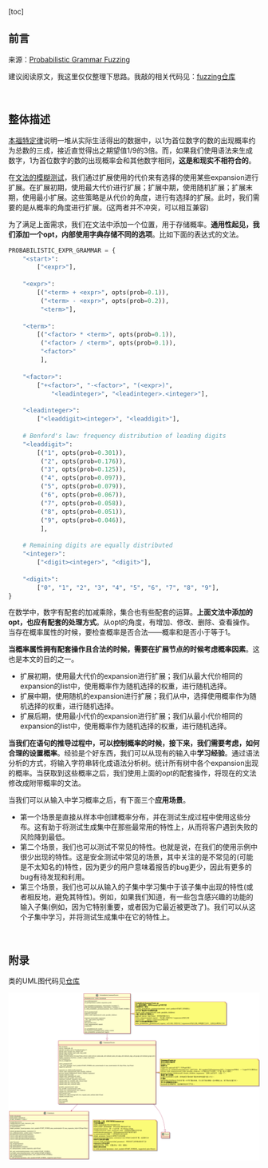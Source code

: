[toc]

## 前言

来源：[Probabilistic Grammar Fuzzing](https://www.fuzzingbook.org/html/ProbabilisticGrammarFuzzer.html)

建议阅读原文，我这里仅仅整理下思路。我敲的相关代码见：[fuzzing仓库](https://github.com/da1234cao/programming-language-entry-record/tree/master/fuzzing)

<br>

## 整体描述

[本福特定律](https://zh.wikipedia.org/wiki/%E6%9C%AC%E7%A6%8F%E7%89%B9%E5%AE%9A%E5%BE%8B)说明一堆从实际生活得出的数据中，以1为首位数字的数的出现概率约为总数的三成，接近直觉得出之期望值1/9的3倍。而，如果我们使用语法来生成数字，1为首位数字的数的出现概率会和其他数字相同，**这是和现实不相符合的**。

在[文法的模糊测试](https://blog.csdn.net/sinat_38816924/article/details/113697082)，我们通过扩展使用的代价来有选择的使用某些expansion进行扩展。在扩展初期，使用最大代价进行扩展；扩展中期，使用随机扩展；扩展末期，使用最小扩展。这些策略是从代价的角度，进行有选择的扩展。此时，我们需要的是从概率的角度进行扩展。(这两者并不冲突，可以相互兼容)

为了满足上面需求，我们在文法中添加一个位置，用于存储概率。**通用性起见，我们添加一个opt，内部使用字典存储不同的选项**。比如下面的表达式的文法。

```python
PROBABILISTIC_EXPR_GRAMMAR = {
    "<start>":
        ["<expr>"],

    "<expr>":
        [("<term> + <expr>", opts(prob=0.1)),
         ("<term> - <expr>", opts(prob=0.2)),
         "<term>"],

    "<term>":
        [("<factor> * <term>", opts(prob=0.1)),
         ("<factor> / <term>", opts(prob=0.1)),
         "<factor>"
         ],

    "<factor>":
        ["+<factor>", "-<factor>", "(<expr>)",
            "<leadinteger>", "<leadinteger>.<integer>"],

    "<leadinteger>":
        ["<leaddigit><integer>", "<leaddigit>"],

    # Benford's law: frequency distribution of leading digits
    "<leaddigit>":
        [("1", opts(prob=0.301)),
         ("2", opts(prob=0.176)),
         ("3", opts(prob=0.125)),
         ("4", opts(prob=0.097)),
         ("5", opts(prob=0.079)),
         ("6", opts(prob=0.067)),
         ("7", opts(prob=0.058)),
         ("8", opts(prob=0.051)),
         ("9", opts(prob=0.046)),
         ],

    # Remaining digits are equally distributed
    "<integer>":
        ["<digit><integer>", "<digit>"],

    "<digit>":
        ["0", "1", "2", "3", "4", "5", "6", "7", "8", "9"],
}
```

在数学中，数字有配套的加减乘除，集合也有些配套的运算。**上面文法中添加的opt，也应有配套的处理方式**。从opt的角度，有增加、修改、删除、查看操作。当存在概率属性的时候，要检查概率是否合法——概率和是否小于等于1。

**当概率属性拥有配套操作且合法的时候，需要在扩展节点的时候考虑概率因素**。这也是本文的目的之一。

* 扩展初期，使用最大代价的expansion进行扩展；我们从最大代价相同的expansion的list中，使用概率作为随机选择的权重，进行随机选择。
* 扩展中期，使用随机的expansion进行扩展；我们从中，选择使用概率作为随机选择的权重，进行随机选择。
* 扩展后期，使用最小代价的expansion进行扩展；我们从最小代价相同的expansion的list中，使用概率作为随机选择的权重，进行随机选择。

**当我们在语句的推导过程中，可以控制概率的时候，接下来，我们需要考虑，如何合理的设置概率**。经验是个好东西，我们可以从现有的输入中**学习经验**。通过语法分析的方式，将输入字符串转化成语法分析树。统计所有树中各个expansion出现的概率。当获取到这些概率之后，我们使用上面的opt的配套操作，将现在的文法修改成附带概率的文法。

当我们可以从输入中学习概率之后，有下面三个**应用场景**。

* 第一个场景是直接从样本中创建概率分布，并在测试生成过程中使用这些分布。这有助于将测试生成集中在那些最常用的特性上，从而将客户遇到失败的风险降到最低。
* 第二个场景，我们也可以测试不常见的特性。也就是说，在我们的使用示例中很少出现的特性。这是安全测试中常见的场景，其中关注的是不常见的(可能是不太知名的)特性，因为更少的用户意味着报告的bug更少，因此有更多的bug有待发现和利用。
* 第三个场景，我们也可以从输入的子集中学习集中于该子集中出现的特性(或者相反地，避免其特性)。例如，如果我们知道，有一些包含感兴趣的功能的输入子集(例如，因为它特别重要，或者因为它最近被更改了)。我们可以从这个子集中学习，并将测试生成集中在它的特性上。

<br>

## 附录

类的UML图代码见[仓库](https://github.com/da1234cao/programming-language-entry-record/tree/master/fuzzing/UML)

![概率语法的模糊测试-类的UML图](./8.概率语法的模糊测试.assets/probabilistic_grammar_fuzzing.png)